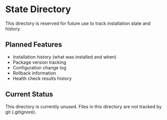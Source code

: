 # State Directory

This directory is reserved for future use to track installation state and history.

## Planned Features

- Installation history (what was installed and when)
- Package version tracking
- Configuration change log
- Rollback information
- Health check results history

## Current Status

This directory is currently unused. Files in this directory are not tracked by git (.gitignore).
